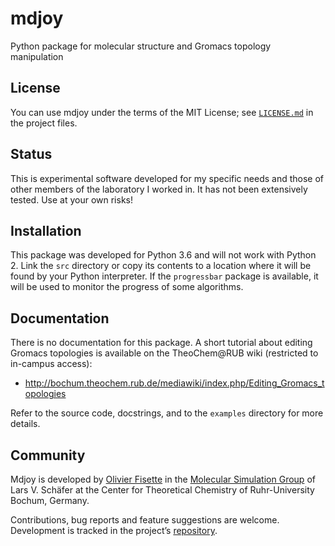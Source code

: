 # mdjoy

Python package for molecular structure and Gromacs topology manipulation

## License

You can use mdjoy under the terms of the MIT License; see
[`LICENSE.md`](https://github.com/ofisette/mdjoy/blob/master/LICENSE.md) in the
project files.

## Status

This is experimental software developed for my specific needs and those of other
members of the laboratory I worked in. It has not been extensively tested. Use
at your own risks!

## Installation

This package was developed for Python 3.6 and will not work with Python 2. Link
the `src` directory or copy its contents to a location where it will be found by
your Python interpreter. If the `progressbar` package is available, it will be
used to monitor the progress of some algorithms.

## Documentation

There is no documentation for this package. A short tutorial about editing
Gromacs topologies is available on the TheoChem@RUB wiki (restricted to
in-campus access):

- http://bochum.theochem.rub.de/mediawiki/index.php/Editing_Gromacs_topologies

Refer to the source code, docstrings, and to the `examples` directory for more
details.

## Community

Mdjoy is developed by [Olivier Fisette](mailto:olivier.fisette@rub.de) in the
[Molecular Simulation Group](https://molecular-simulation.org/) of Lars V.
Schäfer at the Center for Theoretical Chemistry of Ruhr-University Bochum,
Germany.

Contributions, bug reports and feature suggestions are welcome. Development is
tracked in the project’s [repository](https://github.com/ofisette/mdjoy).
